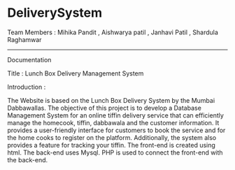 # DeliverySystem

Team Members : 
Mihika Pandit , Aishwarya patil , Janhavi Patil , Shardula Raghamwar

- - - - - - - - - - - - - - - - - - - - - - - - - - - - - - - - - - - - - - - - - - - - - - -
Documentation 

Title : Lunch Box  Delivery Management System 

Introduction :

The Website is based on the Lunch Box Delivery System by the Mumbai Dabbawallas.
The objective of this project is to develop a Database Management System for an online tiffin delivery service that can efficiently manage the homecook, tiffin, dabbawala and the customer information. 
It provides a user-friendly interface for customers to book the service and for the home cooks to register on the platform. 
Additionally, the system also provides a feature for tracking your tiffin.
The front-end is created using html. 
The back-end uses Mysql. 
PHP is used to connect the front-end with the back-end.
